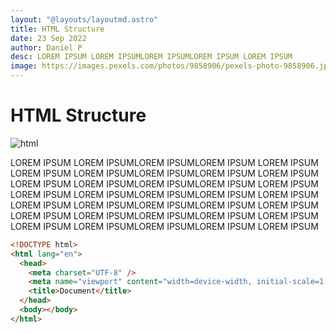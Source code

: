 ```yaml
---
layout: "@layouts/layoutmd.astro"
title: HTML Structure
date: 23 Sep 2022
author: Daniel P
desc: LOREM IPSUM LOREM IPSUMLOREM IPSUMLOREM IPSUM LOREM IPSUM
image: https://images.pexels.com/photos/9858906/pexels-photo-9858906.jpeg?auto=compress&cs=tinysrgb&w=1260&h=750&dpr=1
---
```


# HTML Structure

![html](https://images.pexels.com/photos/9858906/pexels-photo-9858906.jpeg?auto=compress&cs=tinysrgb&w=1260&h=750&dpr=1)

LOREM IPSUM LOREM IPSUMLOREM IPSUMLOREM IPSUM LOREM IPSUM
LOREM IPSUM LOREM IPSUMLOREM IPSUMLOREM IPSUM LOREM IPSUM
LOREM IPSUM LOREM IPSUMLOREM IPSUMLOREM IPSUM LOREM IPSUM
LOREM IPSUM LOREM IPSUMLOREM IPSUMLOREM IPSUM LOREM IPSUM
LOREM IPSUM LOREM IPSUMLOREM IPSUMLOREM IPSUM LOREM IPSUM
LOREM IPSUM LOREM IPSUMLOREM IPSUMLOREM IPSUM LOREM IPSUM
LOREM IPSUM LOREM IPSUMLOREM IPSUMLOREM IPSUM LOREM IPSUM

```html
<!DOCTYPE html>
<html lang="en">
  <head>
    <meta charset="UTF-8" />
    <meta name="viewport" content="width=device-width, initial-scale=1.0" />
    <title>Document</title>
  </head>
  <body></body>
</html>
```
